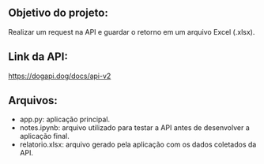 ## Objetivo do projeto:
Realizar um request na API e guardar o retorno em um arquivo Excel (.xlsx).

## Link da API: 
https://dogapi.dog/docs/api-v2

## Arquivos:
- app.py: aplicação principal.
- notes.ipynb: arquivo utilizado para testar a API antes de desenvolver a aplicação final.
- relatorio.xlsx: arquivo gerado pela aplicação com os dados coletados da API.
